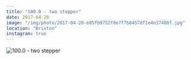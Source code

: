 ```yaml
---
title: "100.0 - two stepper"
date: 2017-04-20
image: "/img/photo/2017-04-20-e85fb0752f8e7f7b8457df1e4e37480f.jpg"
location: "Brixton"
instagram: true
---
```


![100.0 - two stepper](/img/photo/2017-04-20-e85fb0752f8e7f7b8457df1e4e37480f.jpg)
